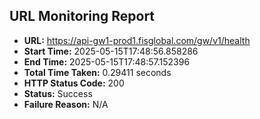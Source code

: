 ## URL Monitoring Report

- **URL:** https://api-gw1-prod1.fisglobal.com/gw/v1/health
- **Start Time:** 2025-05-15T17:48:56.858286
- **End Time:** 2025-05-15T17:48:57.152396
- **Total Time Taken:** 0.29411 seconds
- **HTTP Status Code:** 200
- **Status:** Success
- **Failure Reason:** N/A
